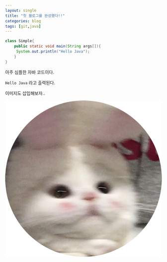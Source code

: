 ```yaml
---
layout: single
title: "첫 블로그를 완성했다!!"
categories: blog
tags: [git,java]
---
```



```java
class Simple{  
    public static void main(String args[]){  
     System.out.println("Hello Java");  
    }  
}  
```

아주 심플한 자바 코드이다.

`Hello Java` 라고 출력된다.

이미지도 삽입해보자..

![profile](../images/2023-03-24-second/profile.png)
